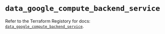# `data_google_compute_backend_service`

Refer to the Terraform Registory for docs: [`data_google_compute_backend_service`](https://www.terraform.io/docs/providers/google-beta/d/google_compute_backend_service).
